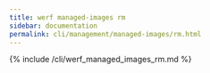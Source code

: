 ```yaml
---
title: werf managed-images rm
sidebar: documentation
permalink: cli/management/managed-images/rm.html
---
```


{% include /cli/werf_managed_images_rm.md %}
